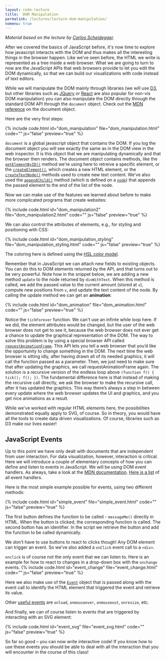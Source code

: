 ```yaml
---
layout: code-lecture
title:  DOM Manipulation 
permalink: /lectures/lecture-dom-manipulation/
nomenu: true
---
```

*Material based on the lecture by [Carlos Scheidegger](http://cscheid.net/courses/spr15/cs444/lectures/week3.html).*

After we covered the basics of JavaScript before, it's now time to explore how javascript interacts with the DOM and thus makes all the interesting things in the browser happen. 
Like we’ve seen before, the HTML we write is represented as a tree inside a web browser. What we are going to turn to now are the JavaScript APIs that web browsers provide to let you edit the DOM dynamically, so that we can build our visualizations with code instead of text editors.

While we will manipulate the DOM mainly through libraries (we will use [D3](http://d3js.org/), but other libraries such as [JQuery](https://jquery.com/) or [React](https://reactjs.org/) are also popular for non-vis DOM manipulation) you can also manipulate the DOM directly through the standard DOM API through the `document` object. Check out the [MDN reference](https://developer.mozilla.org/en-US/docs/Web/API/document) on the document object.

Here are the very first steps:

{% include code.html id="dom_manipulation" file="dom_manipulation.html" code="" js="false" preview="true" %}

`document` is a global javascript object that contains the DOM. If you log the document object you will see exactly the same as in the DOM view in the web inspector. It is this object that we are manipulating dynamically and that the browser then renders. The document object contains methods, like the [`getElementByID()`](https://developer.mozilla.org/en-US/docs/Web/API/Document/getElementById) method we're using here to retreive a specific element, or the [`createElement()`](https://developer.mozilla.org/en-US/docs/Web/API/Document/createElement), which creates a new HTML element, or the [`createTextNode()`](https://developer.mozilla.org/en-US/docs/Web/API/Document/createTextNode) methods used to create new text content. We've also used the [`appendChild()`](https://developer.mozilla.org/en-US/docs/Web/API/Node/appendChild) method (which is defined on a [`node`](https://developer.mozilla.org/en-US/docs/Web/API/Node)) that appends the passed element to the end of the list of the node. 

Now we can make use of the features we learned about before to make more complicated programs that create websites: 

{% include code.html id="dom_manipulation2" file="dom_manipulation2.html" code="" js="false" preview="true" %}


We can also control the attributes of elements, e.g., for styling and positioning with CSS:

{% include code.html id="dom_manipulation_styling" file="dom_manipulation_styling.html" code="" js="false" preview="true" %}

The coloring here is defined using the [HSL color model](https://developer.mozilla.org/en-US/docs/Web/CSS/color_value#hsl()). 

Remember that in JavaScript we can attach new fields to existing objects. You can do this to DOM elements returned by the API, and that turns out to be very powerful. Note how in the snippet below, we are adding a new method ```update``` to the node returned by ```divWithText```. When this method is called, we add the passed value to the current amount (stored at ```v```), compute new positions from ```v```, and update the text content of the node. By calling the update method we can get an **animation**:


{% include code.html id="dom_animation" file="dom_animation.html" code="" js="false" preview="true" %}

Notice the ```tickForever``` function. We can't use an infinte while loop here. If we did, the element attributes would be changed, but the user of the web browser does not get to see it, because the web browser does not ever get a chance to update the graphical representation of the DOM. The way to solve this problem is by using a special browser API called [```requestAnimationFrame```](https://developer.mozilla.org/en-US/docs/Web/API/window/requestAnimationFrame). This API lets you tell a web browser that you’d like the opportunity to change something in the DOM. The next time the web browser is sitting idly, after having drawn all of its needed graphics, it will call the function passed as a parameter. Then, we just need to make sure that after updating the graphics, we call requestAnimationFrame again. The solution is a recursive version of the endless loop above ```(function f() { tick(); f(); })```. The fundamental difference here is that instead of making the recursive call directly, we ask the browser to make the recursive call, after it has updated the graphics. This way there’s always a step in between every update where the web browser updates the UI and graphics, and you get nice animations as a result.

While we've worked with regular HTML elements here, the possibilities demonstrated equally apply to SVG, of course. So in theory, you would have all the tools to create data driven visualizations. Of course, libraries such as D3 make our lives easier!


## JavaScript Events

Up to this point we have only dealt with documents that are independent from user interaction. For data visualization, however, interaction is critical. Here we will introduce a couple of elementary concepts of how you can define and listen to events in JavaScript. We will be using DOM event handlers. As always, take a look at the [MDN documentation](https://developer.mozilla.org/en-US/docs/Web/Guide/Events/Event_handlers). [Here is a list](https://developer.mozilla.org/en-US/docs/Web/API/GlobalEventHandlers) of all event handlers. 

Here is the most simple example possible for events, using two different methods:

{% include code.html id="simple_event" file="simple_event.html" code="" js="false" preview="true" %}

The first button defines the function to be called - `messageMe()` directly in HTML. When the button is clicked, the corresponding function is called. The second button has an identifier. In the script we retrieve the button and add the function to be called dynamically. 

We don't have to use buttons to react to clicks though! Any DOM element can trigger an event. So we've also added a `onClick` event call to a `<div>`.

``onclick`` is of course not the only event that we can listen to. Here is an example for how to react to changes in a drop-down box with the ```onchange``` events. 
{% include code.html id="event_change" file="event_change.html" code="" js="false" preview="true" %}

Here we also make use of the [`Event`](https://developer.mozilla.org/en-US/docs/Web/API/Event) object that is passed along with the event call to identify the HTML element that triggered the event and retrieve its value.

Other [useful events](https://developer.mozilla.org/en-US/docs/Web/API/GlobalEventHandlers) are ```onload```, ```onmouseover```, ```onmouseout```, ```onresize```, etc.  


And finally, we can of course listen to events that are triggered by interacting with an SVG element:

{% include code.html id="event_svg" file="event_svg.html" code="" js="false" preview="true" %}

So far so good – you can now write interactive code! If you know how to use these events you should be able to deal with all the interaction that you will encounter in the course of this class!

